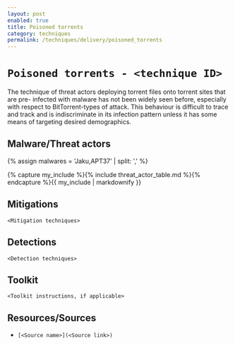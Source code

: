 ```yaml
---
layout: post
enabled: true
title: Poisoned torrents
category: techniques
permalink: /techniques/delivery/poisoned_torrents
---
```

# `Poisoned torrents - <technique ID>`

The technique of threat actors deploying torrent files onto torrent sites that are pre- infected with malware has not been widely seen before, especially with respect to BitTorrent-types of attack. This behaviour is difficult to trace and track and is indiscriminate in its infection pattern unless it has some means of targeting desired demographics.

## Malware/Threat actors

{% assign malwares = 'Jaku,APT37' | split: ',' %}

{% capture my_include %}{% include threat_actor_table.md %}{% endcapture %}{{ my_include | markdownify }}

## Mitigations

`<Mitigation techniques>`

## Detections

`<Detection techniques>`

## Toolkit

`<Toolkit instructions, if applicable>`

## Resources/Sources

* `[<Source name>](<Source link>)`
